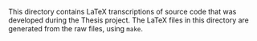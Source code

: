 This directory contains LaTeX transcriptions of source code that was developed
during the Thesis project. The LaTeX files in this directory are generated from
the raw files, using `make`.